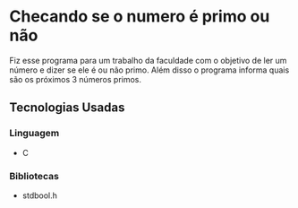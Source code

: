 # Checando se o numero é primo ou não
Fiz esse programa para um trabalho da faculdade com o objetivo de ler um número e dizer se ele é ou não primo. Além disso o programa informa quais são os próximos 3 números primos.
## Tecnologias Usadas
### Linguagem
- C
### Bibliotecas
- stdbool.h
